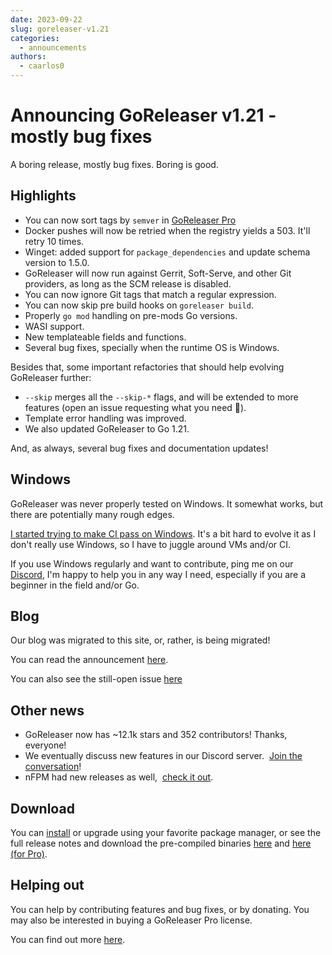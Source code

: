 ```yaml
---
date: 2023-09-22
slug: goreleaser-v1.21
categories:
  - announcements
authors:
  - caarlos0
---
```


# Announcing GoReleaser v1.21 - mostly bug fixes

A boring release, mostly bug fixes.
Boring is good.

<!-- more -->

## Highlights

- You can now sort tags by `semver` in [GoReleaser Pro][pro]
- Docker pushes will now be retried when the registry yields a 503. It'll retry
  10 times.
- Winget: added support for `package_dependencies` and update schema version to
  1.5.0.
- GoReleaser will now run against Gerrit, Soft-Serve, and other Git providers,
  as long as the SCM release is disabled.
- You can now ignore Git tags that match a regular expression.
- You can now skip pre build hooks on `goreleaser build`.
- Properly `go mod` handling on pre-mods Go versions.
- WASI support.
- New templateable fields and functions.
- Several bug fixes, specially when the runtime OS is Windows.

Besides that, some important refactories that should help evolving GoReleaser
further:

- `--skip` merges all the `--skip-*` flags, and will be extended to more
  features (open an issue requesting what you need 📩).
- Template error handling was improved.
- We also updated GoReleaser to Go 1.21.

And, as always, several bug fixes and documentation updates!

## Windows

GoReleaser was never properly tested on Windows. It somewhat works, but there
are potentially many rough edges.

[I started trying to make CI pass on Windows](https://github.com/goreleaser/goreleaser/pull/4293).
It's a bit hard to evolve it as I don't really use Windows, so I have to juggle
around VMs and/or CI.

If you use Windows regularly and want to contribute, ping me on our
[Discord][discord], I'm happy to help you in any way I need, especially if you
are a beginner in the field and/or Go.

## Blog

Our blog was migrated to this site, or, rather, is being migrated!

You can read the announcement [here](./2023-09-14-welcome.md).

You can also see the still-open issue [here](https://github.com/goreleaser/goreleaser/issues/3503)

## Other news

- GoReleaser now has ~12.1k stars and 352 contributors! Thanks, everyone!
- We eventually discuss new features in our Discord server. 
  [Join the conversation][discord]!
- nFPM had new releases as well, 
  [check it out](https://github.com/goreleaser/nfpm/releases).

## Download

You can [install][] or upgrade using your favorite package manager, or see the
full release notes and download the pre-compiled binaries [here][oss-rel] and
[here (for Pro)][pro-rel].

## Helping out

You can help by contributing features and bug fixes, or by donating.
You may also be interested in buying a GoReleaser Pro license.

You can find out more [here](https://goreleaser.com/sponsors/).

[install]: https://goreleaser.com/install
[pro-rel]: https://github.com/goreleaser/goreleaser-pro/releases/tag/v1.21.0-pro
[oss-rel]: https://github.com/goreleaser/goreleaser/releases/tag/v1.21.0
[pro]: https://goreleaser.com/pro
[discord]: https://goreleaser.com/discord
